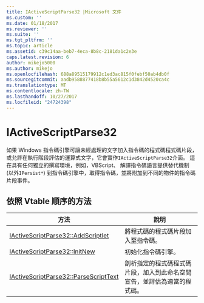 ```yaml
---
title: IActiveScriptParse32 |Microsoft 文件
ms.custom: ''
ms.date: 01/18/2017
ms.reviewer: ''
ms.suite: ''
ms.tgt_pltfrm: ''
ms.topic: article
ms.assetid: c39c14aa-beb7-4eca-8b8c-2181da1c2e3e
caps.latest.revision: 6
author: mikejo5000
ms.author: mikejo
ms.openlocfilehash: 688a89515179912c1ed3ac815f0febf50ab4db0f
ms.sourcegitcommit: aadb9588877418b8b55a5612c1d3842d4520ca4c
ms.translationtype: MT
ms.contentlocale: zh-TW
ms.lasthandoff: 10/27/2017
ms.locfileid: "24724398"
---
```

# <a name="iactivescriptparse32"></a>IActiveScriptParse32
如果 Windows 指令碼引擎可讓未經處理的文字加入指令碼的程式碼程式碼片段，或允許在執行階段評估的運算式文字，它會實作`IActiveScriptParse32`介面。 這在具有任何獨立的撰寫環境，例如，VBScript、 解譯指令碼語言提供替代機制 (以外`IPersist*`) 到指令碼引擎中，取得指令碼，並將附加到不同的物件的指令碼片段事件。  
  
## <a name="methods-in-vtable-order"></a>依照 Vtable 順序的方法  
  
|方法|說明|  
|------------|-----------------|  
|[IActiveScriptParse32::AddScriptlet](../../winscript/reference/iactivescriptparse32-addscriptlet.md)|將程式碼的程式碼片段加入至指令碼。|  
|[IActiveScriptParse32::InitNew](../../winscript/reference/iactivescriptparse32-initnew.md)|初始化指令碼引擎。|  
|[IActiveScriptParse32::ParseScriptText](../../winscript/reference/iactivescriptparse32-parsescripttext.md)|剖析指定的程式碼程式碼片段，加入到此命名空間宣告，並評估為適當的程式碼。|